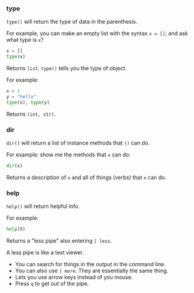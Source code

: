 
### type

`type()` will return the type of data in the parenthesis.

For example, you can make an empty list with the syntax `x = []`; and ask what type is `x`?
```python
x = []
type(x)
```
Returns `list`. `type()` tells you the type of object.

For example:
```python
x = 1
y = "hello"
type(x), type(y)
```
Returns `(int, str)`.

### dir

`dir()` will return a list of instance methods that `()` can do.

For example: show me the methods that `x` can do:
```python
dir(x)
```
Returns a description of `x` and all of things (verbs) that `x` can do.

### help

`help()` will return helpful info.

For example:
```python
help(X)
```
Returns a "less pipe" also entering `| less`. 

A less pipe is like a text viewer. 
- You can search for things in the output in the command line.
- You can also use `| more`. They are essentially the same thing.
- Lets you use arrow keys instead of you mouse.
- Press `q` to get out of the pipe.
